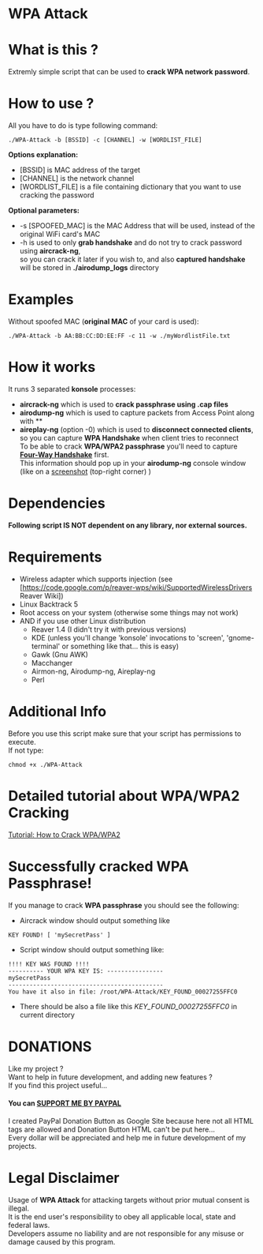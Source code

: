 # WPA Attack

# What is this ?
Extremly simple script that can be used to **crack WPA network password**.<br />

# How to use ?
All you have to do is type following command:
```
./WPA-Attack -b [BSSID] -c [CHANNEL] -w [WORDLIST_FILE]
```
**Options explanation:**
- [BSSID] is MAC address of the target
- [CHANNEL] is the network channel
- [WORDLIST_FILE] is a file containing dictionary that you want to use cracking the password

**Optional parameters:**
- -s [SPOOFED_MAC] is the MAC Address that will be used, instead of the original WiFi card's MAC
- -h is used to only **grab handshake** and do not try to crack password using **aircrack-ng**,<br /> 
  so you can crack it later if you wish to, and also **captured handshake** will be stored in **./airodump_logs** directory 

# Examples
Without spoofed MAC (**original MAC** of your card is used): <br />
```
./WPA-Attack -b AA:BB:CC:DD:EE:FF -c 11 -w ./myWordlistFile.txt
```

# How it works
It runs 3 separated **konsole** processes: <br />
- **aircrack-ng** which is used to **crack passphrase using .cap files**
- **airodump-ng** which is used to capture packets from Access Point along with **
- **aireplay-ng** (option -0) which is used to **disconnect connected clients**, so you can capture **WPA Handshake** when client tries to reconnect<br />
To be able to crack **WPA/WPA2 passphrase** you'll need to capture **<a href="http://en.wikipedia.org/wiki/IEEE_802.11i-2004" target="_blank">Four-Way Handshake</a>** first.<br />
This information should pop up in your **airodump-ng** console window (like on a <a href="http://img.wonderhowto.com/img/original/27/47/63513197552766/0/635131975527662747.jpg" target="_blank">screenshot</a> (top-right corner) )<br />


# Dependencies
**Following script IS NOT dependent on any library, nor external sources.**<br />

# Requirements
- Wireless adapter which supports injection (see [https://code.google.com/p/reaver-wps/wiki/SupportedWirelessDrivers Reaver Wiki])
- Linux Backtrack 5 
- Root access on your system (otherwise some things may not work)
- AND if you use other Linux distribution
  - Reaver 1.4 (I didn't try it with previous versions)
  - KDE (unless you'll change 'konsole' invocations to 'screen', 'gnome-terminal' or something like that... this is easy)
  - Gawk (Gnu AWK)
  - Macchanger
  - Airmon-ng, Airodump-ng, Aireplay-ng
  - Perl
  

# Additional Info
Before you use this script make sure that your script has permissions to execute.<br />
If not type: <br />
```
chmod +x ./WPA-Attack
```

# Detailed tutorial about WPA/WPA2 Cracking
<a href="http://www.aircrack-ng.org/doku.php?id=cracking_wpa&DokuWiki=c14abd7131d5560715e51eb686263ade">Tutorial: How to Crack WPA/WPA2</a> 

# Successfully cracked WPA Passphrase!
If you manage to crack **WPA passphrase** you should see the following: 
- Aircrack window should output something like
```
KEY FOUND! [ 'mySecretPass' ] 
```        
- Script window should output something like:
```
!!!! KEY WAS FOUND !!!!
---------- YOUR WPA KEY IS: ----------------
mySecretPass
--------------------------------------------
You have it also in file: /root/WPA-Attack/KEY_FOUND_00027255FFC0
```
- There should be also a file like this *KEY_FOUND_00027255FFC0* in current directory

# DONATIONS
Like my project ?   
Want to help in future development, and adding new features ?   
If you find this project useful...  
#### You can <a href="https://sites.google.com/site/dominikdonationbutton/">SUPPORT ME BY PAYPAL</a>
I created PayPal Donation Button as Google Site because here not all HTML tags are allowed and Donation Button HTML can't be put here...  
Every dollar will be appreciated and help me in future development of my projects. 

# Legal Disclaimer
Usage of **WPA Attack** for attacking targets without prior mutual consent is illegal.  
It is the end user's responsibility to obey all applicable local, state and federal laws.  
Developers assume no liability and are not responsible for any misuse or damage caused by this program.

